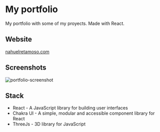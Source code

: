 
# My portfolio

My portfolio with some of my proyects. Made with React.


## Website

[nahuelretamoso.com](https://nahuelretamoso.com)


## Screenshots

![portfolio-screenshot](https://user-images.githubusercontent.com/34424810/217375915-38775141-71e3-47e4-aea9-148364967f86.png)


## Stack

- React - A JavaScript library for building user interfaces
- Chakra UI - A simple, modular and accessible component library for React
- ThreeJs  - 3D library for JavaScript

